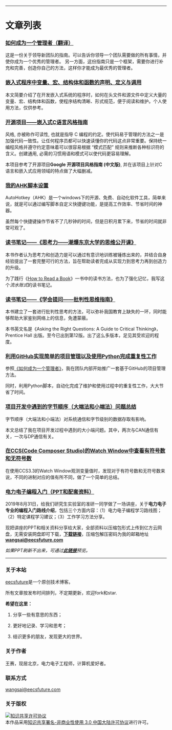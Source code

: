 
---  

# 文章列表

### [如何成为一个管理者（翻译）](https://github.com/eecsfuture/blog/blob/master/posts/2018-06-15.md)  
这是一份关于领导新团队的指南。可以告诉你领导一个团队需要做的所有事情，并使你成为一个优秀的管理者。
另一方面，这份指南只是一个框架，需要你进行补充和完善，创造你自己的方法，这样你才能成为最优秀的管理者。  

### [嵌入式程序中变量、宏、结构体和函数的声明、定义与调用](https://github.com/eecsfuture/blog/blob/master/posts/2018-07-14.md)  
本文简要介绍了在开发嵌入式系统的程序时，如何在头文件和源文件中定义大量的变量、宏、结构体和函数，使程序结构清晰、形式规范，便于阅读和维护。个人使用方法，仅供参考。

### [开源项目——嵌入式C语言风格指南](https://github.com/eecsfuture/embedded-c-styleguide)  
风格, 亦被称作可读性, 也就是指导 C 编程的约定。使代码易于管理的方法之一是加强代码一致性。让任何程序员都可以快速读懂你的代码这点非常重要。保持统一编程风格并遵守约定意味着可以很容易根据 “模式匹配” 规则来推断各种标识符的含义。创建通用, 必需的习惯用语和模式可以使代码更容易理解。

本项目参考了开源项目**Google 开源项目风格指南 (中文版)**, 并在该项目上针对C语言和嵌入式应用领域的特点做了大幅删减。

### [我的AHK脚本设置](https://github.com/eecsfuture/My_AHK/blob/master/README.md)  
AutoHotkey（AHK）是一个windows下的开源、免费、自动化软件工具，简单来说，就是可以通过编写脚本自定义快捷键功能，是提高工作效率、节省时间的神器。  

虽然每个快捷键操作节省不了几秒钟的时间，但是日积月累下来，节省的时间就非常可观了。  

### [读书笔记——《思考力——潮爆东京大学的思维公开课》](https://github.com/eecsfuture/blog/blob/master/posts/2019-06-28.md)

本书作者认为思考力和创造力是可以通过有意识地训练被锤炼出来的，并结合自身经验提出了一套完整可行的方法，旨在帮助读者完成从实现力到思考力再到创造力的升级。

为了践行《[How to Read a Book](https://en.wikipedia.org/wiki/How_to_Read_a_Book)》一书中的读书方法，也为了强化记忆，我写这个*流水账式*的读书笔记。

### [读书笔记——《学会提问——批判性思维指南》](https://github.com/eecsfuture/blog/blob/master/posts/2019-07-02.md)

本书建立了一套进行批判性思考的方法，可以弥补我国教育上缺失的一环，同时能够帮助大家鉴别网络上的信息，免遭蒙蔽。

本书英文名是《Asking the Right Questions: A Guide to Critical Thinking》，Prentice Hall 出版。至今已出到第12版。出了这么多版本，足见其受欢迎的程度。

### [利用GitHub实现简单的项目管理以及使用Python完成重复性工作](https://github.com/eecsfuture/blog/blob/master/posts/2019-07-03.md)

参照[《如何成为一个管理者》](https://github.com/eecsfuture/blog/blob/master/posts/2018-06-15.md)，我在团队内部开始推广一套基于GitHub的项目管理方法。

同时，利用Python脚本，自动化完成了维护和使用过程中的重复性工作，大大节省了时间。

### [项目开发中遇到的字节顺序（大端法和小端法）问题总结](https://github.com/eecsfuture/blog/blob/master/posts/2019-07-06.md)

字节顺序（大端法和小端法）对系统通信和字节级别的数据存取有影响。

本文总结了我在项目开发过程中遇到的大小端问题。其中，两次与CAN通信有关，一次与DP通信有关。

### [在CCS(Code Composer Studio)的Watch Window中查看有符号数和无符号数](https://github.com/eecsfuture/blog/blob/master/posts/2019-07-16.md)

在使用CCS3.3的Watch Window观测变量值时，发现对于有符号数和无符号数来说，不同的进制对应的值有所不同，做了一个简单的总结。

### [电力电子编程入门（PPT和配套资料）](https://github.com/eecsfuture/blog/blob/master/assets/Power-Electronics-Program-Introduction/Slide.pdf)

2019年8月31日，给我们研究生实验室的准研一同学做了一场讲座，关于**电力电子专业的编程入门路线介绍**，包括三个方面内容：（1）电力电子编程学习路线图；（2）特定课程学习建议；（3）工作学习方法分享。

现把讲座的PPT和相关资料分享给大家，全部资料以压缩包形式上传到亿方云网盘，无需安装网盘即可下载，[**下载链接**](https://v2.fangcloud.com/share/a580e58e38d5c9a075e642a76b)，压缩包解压密码为我的邮箱地址**wangsai@eecsfuture.com**

*如果PPT刷新不出来，可通过[**此链接**](https://v2.fangcloud.com/share/60b4aea08d670d6294d3a8a25b)预览。*

---  

### **关于本站**

[eecsfuture](https://eecsfuture.github.io/blog/)是一个原创技术博客。  

所有文章按发布时间排列，不定期更新，欢迎fork和star. 

**希望在这里：**

1. 分享一些有意思的东西； 

1. 更好地记录、学习和思考；

1. 结识更多的朋友，发现更大的世界。

### **关于作者**

王赛，现居北京，电力电子工程师，计算机爱好者。

### **联系方式**

wangsai@eecsfuture.com  

### **关于版权**

<a rel="license" href="http://creativecommons.org/licenses/by-nc/3.0/cn/"><img alt="知识共享许可协议" style="border-width:0" src="https://i.creativecommons.org/l/by-nc/3.0/cn/88x31.png" /></a><br />本作品采用<a rel="license" href="http://creativecommons.org/licenses/by-nc/3.0/cn/">知识共享署名-非商业性使用 3.0 中国大陆许可协议</a>进行许可。
